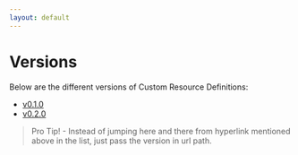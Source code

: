 ```yaml
---
layout: default
---
```


# Versions

Below are the different versions of Custom Resource Definitions:

- [v0.1.0](./v0.1.0.md)
- [v0.2.0](./v0.2.0.md)

> Pro Tip! - Instead of jumping here and there from hyperlink mentioned above in the list, just pass the version in url path.
